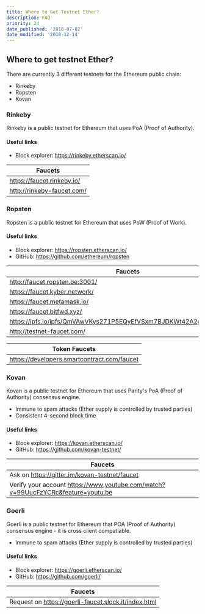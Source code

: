 ```yaml
---
title: Where to Get Testnet Ether?
description: FAQ
priority: 24
date_published: '2018-07-02'
date_modified: '2018-12-14'
---
```


## Where to get testnet Ether?

There are currently 3 different testnets for the Ethereum public chain:

* Rinkeby
* Ropsten
* Kovan

### Rinkeby

Rinkeby is a public testnet for Ethereum that uses PoA (Proof of Authority).

#### Useful links

* Block explorer: <https://rinkeby.etherscan.io/>

| Faucets                      |
|------------------------------|
| <https://faucet.rinkeby.io/> |
| <http://rinkeby-faucet.com/> |

### Ropsten

Ropsten is a public testnet for Ethereum that uses PoW (Proof of Work).

#### Useful links

* Block explorer: <https://ropsten.etherscan.io/>
* GitHub: <https://github.com/ethereum/ropsten>

| Faucets                                                                |
|------------------------------------------------------------------------|
| <http://faucet.ropsten.be:3001/>                                       |
| <https://faucet.kyber.network/>                                        |
| <https://faucet.metamask.io/>                                          |
| <https://faucet.bitfwd.xyz/>                                           |
| <https://ipfs.io/ipfs/QmVAwVKys271P5EQyEfVSxm7BJDKWt42A2gHvNmxLjZMps/> |
| <http://testnet-faucet.com/>                                           |

| Token Faucets                                                          |
|------------------------------------------------------------------------|
| <https://developers.smartcontract.com/faucet>                          |

### Kovan

Kovan is a public testnet for Ethereum that uses Parity's PoA (Proof of Authority) consensus engine.

* Immune to spam attacks (Ether supply is controlled by trusted parties)
* Consistent 4-second block time

#### Useful links

* Block explorer: <https://kovan.etherscan.io/>
* GitHub: <https://github.com/kovan-testnet/>

| Faucets                                                                            |
|------------------------------------------------------------------------------------|
| Ask on <https://gitter.im/kovan-testnet/faucet>                                    |
| Verify your account <https://www.youtube.com/watch?v=99UucFzYCRc&feature=youtu.be> |

### **Goerli**

Goerli is a public testnet for Ethereum that POA (Proof of Authority) consensus engine - it is cross client compatiable.

* Immune to spam attacks (Ether supply is controlled by trusted parties)

#### Useful links

* Block explorer: https://goerli.etherscan.io/
* GitHub: https://github.com/goerli/

| Faucets                                                                          |
|----------------------------------------------------------------------------------|
| Request on https://goerli-faucet.slock.it/index.html                             |
